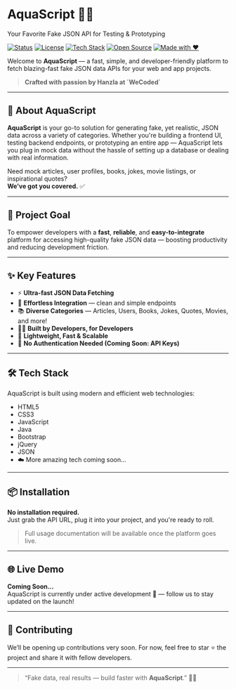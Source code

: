 # AquaScript 🌊✨  
Your Favorite Fake JSON API for Testing & Prototyping  

[![Status](https://img.shields.io/badge/status-under--construction-yellow)]([https://wecoded.dev](https://dev.to/hanzla-baig/aquascript-24af))
[![License](https://img.shields.io/badge/license-MIT-blue)](./LICENSE)
[![Tech Stack](https://img.shields.io/badge/techstack-HTML%2C%20CSS%2C%20JS%2C%20Java-informational)]([https://wecoded.dev](https://dev.to/hanzla-baig/aquascript-24af))
[![Open Source](https://img.shields.io/badge/open--source-yes-brightgreen)](https://github.com/hanzla-dev/aquascript)
[![Made with ❤️](https://img.shields.io/badge/made%20with-%E2%9D%A4-red)]([https://wecoded.dev](https://dev.to/hanzla-baig/aquascript-24af))

Welcome to **AquaScript** — a fast, simple, and developer-friendly platform to fetch blazing-fast fake JSON data APIs for your web and app projects.

> **Crafted with passion by Hanzla at ´WeCoded´**

---

## 🚀 About AquaScript  

**AquaScript** is your go-to solution for generating fake, yet realistic, JSON data across a variety of categories. Whether you're building a frontend UI, testing backend endpoints, or prototyping an entire app — AquaScript lets you plug in mock data without the hassle of setting up a database or dealing with real information.

Need mock articles, user profiles, books, jokes, movie listings, or inspirational quotes?  
**We’ve got you covered.** ✅

---

## 🎯 Project Goal  

To empower developers with a **fast**, **reliable**, and **easy-to-integrate** platform for accessing high-quality fake JSON data — boosting productivity and reducing development friction.

---

## ✨ Key Features  

- ⚡ **Ultra-fast JSON Data Fetching**  
- 🔗 **Effortless Integration** — clean and simple endpoints  
- 📚 **Diverse Categories** — Articles, Users, Books, Jokes, Quotes, Movies, and more!  
- 🧑‍💻 **Built by Developers, for Developers**  
- 🧬 **Lightweight, Fast & Scalable**  
- 🧰 **No Authentication Needed (Coming Soon: API Keys)**  

---

## 🛠 Tech Stack  

AquaScript is built using modern and efficient web technologies:

- HTML5  
- CSS3  
- JavaScript  
- Java  
- Bootstrap  
- jQuery  
- JSON  
- ☁️ More amazing tech coming soon...

---

## 📦 Installation  

**No installation required.**  
Just grab the API URL, plug it into your project, and you're ready to roll.

> Full usage documentation will be available once the platform goes live.

---

## 🌐 Live Demo  

**Coming Soon...**  
AquaScript is currently under active development 🚧 — follow us to stay updated on the launch!

---

## 🤝 Contributing  

We’ll be opening up contributions very soon. For now, feel free to star ⭐ the project and share it with fellow developers.

---

> “Fake data, real results — build faster with **AquaScript**.” 🌊✨
